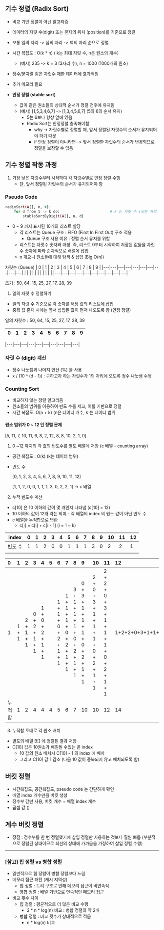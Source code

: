 ## 기수 정렬 (Radix Sort) 
- 비교 기반 정렬이 아닌 알고리즘
- 데이터의 자릿 수(digit) 또는 문자의 위치 (position)를 기준으로 정렬
- 보통 일의 자리 -> 십의 자리 -> 백의 자리 순으로 정렬

- 시간 복잡도 : O(k * n) ( k는 최대 자릿 수, n은 원소의 개수)
  - (예시) 235 -> k = 3 (3자리 수), n = 1000 (1000개의 원소)
- 정수/문자열 같은 자릿수 제한 데이터에 효과적임
- 추가 메모리 필요
- **안정 정렬 (stable sort)** 
  - 값이 같은 원소들의 상대적 순서가 정렬 전후에 유지됨
  - (예시) [1,5,3,4,6,7] -> [1,3,4,5,6,7] (5와 6의 순서 유지) 
    - 5는 6보다 항상 앞에 있음 
    - Radix Sort는 안정정렬 충족해야함
        - why -> 자릿수별로 정렬할 때, 앞서 정렬된 자릿수의 순서가 유지되어야 하기 때문
        - if 안정 정렬이 아니라면 -> 앞서 정렬한 자릿수의 순서가 변경되므로 정렬을 보장할 수 없음

## 기수 정렬 작동 과정
1. 가장 낮은 자릿수부터 시작하여 각 자릿수별로 안정 정렬 수행 
    - 단, 앞서 정렬된 자릿수의 순서가 유지되어야 함

### Pseudo Code
```bash
radixSort(A[], n, k):
    for d from 1 -> k do:                       # k 는 자릿 수 (낮은 자릿 수부터 시작함)
        stableSortByDigit(A[], n, d) 
```
- 0 ~ 9 까지 표시된 10개의 리스트 할당 
    - 각 리스트는 Queue 구조 : FIFO (First In First Out) 구조 적용 
        - Queue 구조 사용 이유 : 정렬 순서 유지를 위함
    - 리스트는 자릿수 숫자와 매칭. 즉, 리스트 0부터 시작하여 
    저장된 값들을 자릿 수 숫자에 따라 순차적으로 배열에 삽입
    - n 개으ㅢ 원소들에 대해 탐색 & 삽입 (Big O(n))


자릿수 (Queue)
| 0 | 1 | 2 | 3 | 4 | 5 | 6 | 7 | 8 | 9 |
|---|---|---|---|---|---|---|---|---|---|
|   |   |   |   |   |   |   |   |   |   |
|---|---|---|---|---|---|---|---|---|---|

초기 : 50, 64, 15, 25, 27, 17, 28, 39
1. 일의 자릿 수 정렬하기 
- 일의 자릿 수 기준으로 각 숫자를 해당 값의 리스트에 삽입
- 중복 값 존재 시에는 앞서 삽입된 값이 먼저 나오도록 함 (안정 정렬)

일의 자릿수 : 50, 64, 15, 25, 27, 17, 28, 39

| 0 | 1 | 2 | 3 | 4 | 5 | 6 | 7 | 8 | 9 |
|---|---|---|---|---|---|---|---|---|---|

|---|---|---|---|---|---|---|---|---|---|

### 자릿 수 (digit) 계산
- 정수 나눗셈과 나머지 연산 (%) 을 사용
- x / (10 ^ (d - 1)) : 구하고자 하는 자릿수가 1의 자리에 오도록 정수 나눗셈 수행

### Counting Sort
- 비교하지 않는 정렬 알고리즘
- 원소들의 범위를 이용하여 빈도 수를 세고, 이를 기반으로 정렬
- 시간 복잡도: O(n + k) (n은 데이터 개수, k 는 데이터 범위


#### 원소 범위가 0 ~ 12 인 정렬 문제
[5, 11, 7, 10, 11, 6, 8, 2, 12, 8, 8, 10, 2, 1, 0]

1. 0 ~12 까지의 각 값의 빈도수를 별도 배열에 저장 (c 배열 - counting array)
- 공간 복잡도 : O(k) (k는 데이터 범위)
- 빈도 수 

    [0, 1, 2, 3, 4, 5, 6, 7, 8, 9, 10, 11, 12]

    [1, 1, 2, 0, 0, 1, 1, 1, 3, 0, 2, 2, 1] -> c 배열

2. 누적 빈도수 계산
- c[10] 은 10 이하의 값이 몇 개인지 나타냄 (c[10] = 12)
- 10 이하의 값이 12개 라는 의미 - 각 배열의 index 의 원소 값이 아닌 빈도 수
- c 배열을 누적합으로 변환
    - c[i] = c[i] + c[i - 1] (i = 1 ~ k) 

|index| 0 | 1 | 2 | 3 | 4 | 5 | 6 | 7 | 8 | 9 | 10 | 11 | 12 |
|---|---|---|---|---|---|---|---|---|---|---|---|---|---|
|빈도 수|1|1|2|0|0|1|1|1|3|0|2|2|1|
||

| 0 | 1 | 2 | 3 | 4 | 5 | 6 | 7 | 8 | 9 | 10 | 11 | 12 |
|:---|:---|:---|:---|:---|:---|:---|:---|:---|:---|:---|:---|:---|
|1|1 + 1|2 + 1 + 1| 0 + 2 + 1 + 1|1 + 0 + 2 + 1 + 1||1 + 1 + 0 + 2 + 1 + 1|1 + 1 + 1 + 0 + 2 + 1 + 1|3 + 1 + 1 + 1 + 0 + 2 + 1 + 1|0 + 3 + 1 + 1 + 1 + 0 + 2 + 1 + 1|2 + 0 + 3 + 1 + 1 + 1 + 0 + 2 + 1 + 1|2 + 2 + 0 + 3 + 1 + 1 + 1 + 0 + 2 + 1 + 1|1+2+2+0+3+1+1+1+0+2+1+1|
|누적합|1|2|4|4|4|5|6|7|10|10|12|14|15|

3. 누적합 토대로 각 원소 배치
- 별도의 배열 B[] 에 정렬된 결과 저장
- C[10] 값은 10원소가 배칠될 수있는 끝 index 
  - 10 값의 원소 배치시 C[10] - 1 의 index 에 배치
  - 그리고 C[10] 값 1 감소 (다음 10 값이 중복되지 않고 배치되도록 함)


## 버킷 정렬
  - 시간복잡도, 공간복잡도, pseudo code 는 간단하게 확인
  - 배열 index 개수만큼 버킷 생성 
  - 정수부 값만 사용, 버킷 개수 = 배열 index 개수
  - 곱셈 값 ()

## 계수 버킷 정렬
- 장점 : 정수부를 한 번 정렬했기에 삽입 정렬만 사용하는 것보다 훨씬 빠름 (부분적으로 정렬된 상태이므로 최선의 상태에 가까움을 가정하여 삽입 정렬 수행)


---
### [참고] 힙 정렬 vs 병합 정렬
- 일반적으로 힙 정렬이 병합 정렬보다 느림
- 메모리 접근 패턴 (캐시 지역성)
  - 힙 정렬 : 트리 구조로 인해 메모리 접근이 비연속적
  - 병합 정렬 : 배열 기반으로 연속적인 메모리 접근
- 비교 횟수 차이 
  - 힙 정렬 : 평균적으로 더 많은 비교 수행
    - 2 * n * log(n) 비교 : 병합 정렬의 약 2배
  - 병합 정렬 : 비교 횟수가 상대적으로 적음
    - n * log(n) 비교
